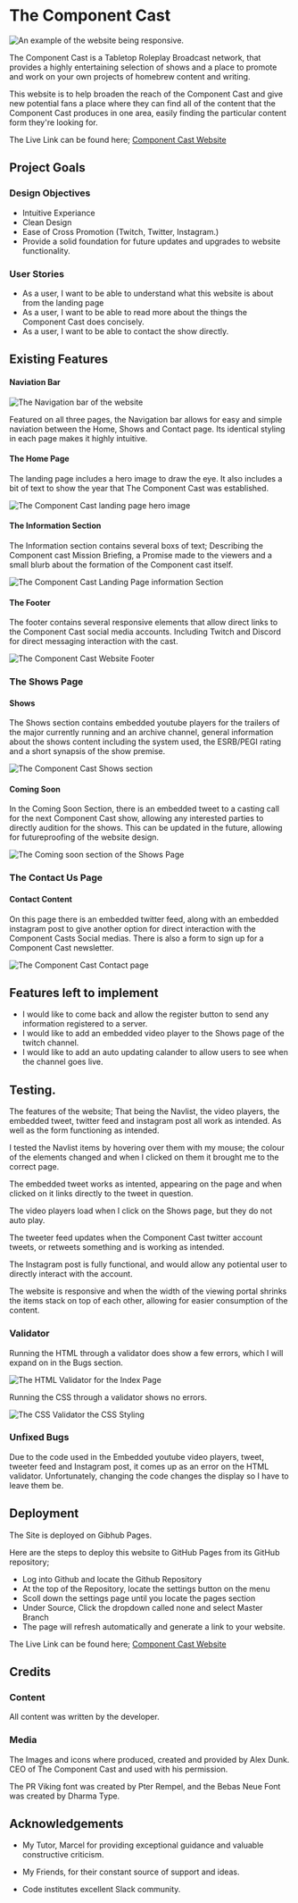 # The Component Cast

![An example of the website being responsive.](./assets/images/responsive.png)

The Component Cast is a Tabletop Roleplay Broadcast network, that provides a highly entertaining selection of shows and a place to promote and work on your own projects of homebrew content and writing.

This website is to help broaden the reach of the Component Cast and give new potential fans a place where they can find all of the content that the Component Cast produces in one area, easily finding the particular content form they're looking for. 

The Live Link can be found here; [Component Cast Website](https://mikeyredmon.github.io/ComponentCastWebsite/)

## Project Goals

### Design Objectives

- Intuitive Experiance
- Clean Design
- Ease of Cross Promotion (Twitch, Twitter, Instagram.)
- Provide a solid foundation for future updates and upgrades to website functionality. 

### User Stories 

- As a user, I want to be able to understand what this website is about from the landing page
- As a user, I want to be able to read more about the things the Component Cast does concisely. 
- As a user, I want to be able to contact the show directly. 

## Existing Features

#### Naviation Bar

![The Navigation bar of the website](./assets/images/navbar.png)

Featured on all three pages, the Navigation bar allows for easy and simple naviation between the Home, Shows and Contact page. Its identical styling in each page makes it highly intuitive. 

#### The Home Page

The landing page includes a hero image to draw the eye. It also includes a bit of text to show the year that The Component Cast was established. 

![The Component Cast landing page hero image](./assets/images/cc_instagram_blocker_1.png)

#### The Information Section

The Information section contains several boxs of text; Describing the Component cast Mission Briefing, a Promise made to the viewers and a small blurb about the formation of the Component cast itself. 

![The Component Cast Landing Page information Section](./assets/images/info.png)

#### The Footer

The footer contains several responsive elements that allow direct links to the Component Cast social media accounts. Including Twitch and Discord for direct messaging interaction with the cast. 

![The Component Cast Website Footer](./assets/images/footer.png)

### The Shows Page

#### Shows

The Shows section contains embedded youtube players for the trailers of the major currently running and an archive channel, general information about the shows content including the system used, the ESRB/PEGI rating and a short synapsis of the show premise. 

![The Component Cast Shows section](./assets/images/shows.png)

#### Coming Soon 

In the Coming Soon Section, there is an embedded tweet to a casting call for the next Component Cast show, allowing any interested parties to directly audition for the shows. This can be updated in the future, allowing for futureproofing of the website design.

![The Coming soon section of the Shows Page](/assets/images/csoon.png)

### The Contact Us Page

#### Contact Content

On this page there is an embedded twitter feed, along with an embedded instagram post to give another option for direct interaction with the Component Casts Social medias. There is also a form to sign up for a Component Cast newsletter. 

![The Component Cast Contact page](/assets/images/contactus.png)

## Features left to implement

- I would like to come back and allow the register button to send any information registered to a server. 
- I would like to add an embedded video player to the Shows page of the twitch channel. 
- I would like to add an auto updating calander to allow users to see when the channel goes live.

## Testing. 

The features of the website; That being the Navlist, the video players, the embedded tweet, twitter feed and instagram post all work as intended. As well as the form functioning as intended. 

I tested the Navlist items by hovering over them with my mouse; the colour of the elements changed and when I clicked on them it brought me to the correct page. 

The embedded tweet works as intented, appearing on the page and when clicked on it links directly to the tweet in question. 

The video players load when I click on the Shows page, but they do not auto play. 

The tweeter feed updates when the Component Cast twitter account tweets, or retweets something and is working as intended. 

The Instagram post is fully functional, and would allow any potiental user to directly interact with the account. 

The website is responsive and when the width of the viewing portal shrinks the items stack on top of each other, allowing for easier consumption of the content. 

### Validator

Running the HTML through a validator does show a few errors, which I will expand on in the Bugs section. 

![The HTML Validator for the Index Page](/assets/images/htmlval.png)

Running the CSS through a validator shows no errors. 

![The CSS Validator the CSS Styling](/assets/images/cssval.png)

### Unfixed Bugs

Due to the code used in the Embedded youtube video players, tweet, tweeter feed and Instagram post, it comes up as an error on the HTML validator. Unfortunately, changing the code changes the display so I have to leave them be. 

## Deployment 

The Site is deployed on Gibhub Pages. 

Here are the steps to deploy this website to GitHub Pages from its GitHub repository; 
- Log into Github and locate the Github Repository
- At the top of the Repository, locate the settings button on the menu
- Scoll down the settings page until you locate the pages section
- Under Source, Click the dropdown called none and select Master Branch
- The page will refresh automatically and generate a link to your website.   

The Live Link can be found here; [Component Cast Website](https://mikeyredmon.github.io/ComponentCastWebsite/)

## Credits

### Content 

All content was written by the developer. 

### Media

The Images and icons where produced, created and provided by Alex Dunk. CEO of The Component Cast and used with his permission.

The PR Viking font was created by Pter Rempel, and the Bebas Neue Font was created by Dharma Type. 

## Acknowledgements

- My Tutor, Marcel for providing exceptional guidance and valuable constructive criticism.

- My Friends, for their constant source of support and ideas. 

- Code institutes excellent Slack community. 